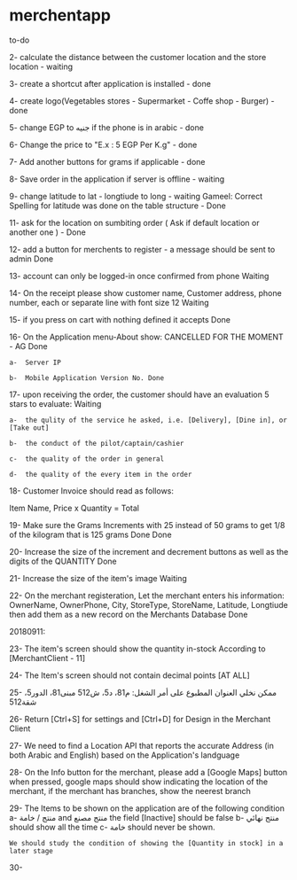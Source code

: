 # merchentapp

to-do

2- calculate the distance between the customer location and the store location - waiting

3- create a shortcut after application is installed - done

4- create logo(Vegetables stores - Supermarket - Coffe shop - Burger) - done

5- change EGP to جنيه if the phone is in arabic - done

6- Change the price to "E.x : 5 EGP Per K.g" - done

7- Add another buttons for grams if applicable - done

8- Save order in the application if server is offline - waiting

9- change latitude to lat - longtiude to long - waiting
  Gameel: Correct Spelling for latitude was done on the table structure - Done

11- ask for the location on sumbiting order ( Ask if default location or another one ) - Done

12- add a button for merchents to register - a message should be sent to admin Done

13- account can only be logged-in once confirmed from phone Waiting

14- On the receipt please show customer name, Customer address, phone number, each or separate line with font size 12 Waiting

15- if you press on cart with nothing defined it accepts Done

16- On the Application menu-About show:  CANCELLED FOR THE MOMENT - AG Done

    a-  Server IP
    
    b-  Mobile Application Version No. Done


17- upon receiving the order, the customer should have an evaluation 5 stars to evaluate: Waiting

    a-  the qulity of the service he asked, i.e. [Delivery], [Dine in], or [Take out]
    
    b-  the conduct of the pilot/captain/cashier
    
    c-  the quality of the order in general
    
    d-  the quality of the every item in the order
    
18- Customer Invoice should read as follows:
  
  Item Name, Price x Quantity = Total
  
  
19- Make sure the Grams Increments with 25 instead of 50 grams to get 1/8 of the kilogram that is 125 grams Done Done

20- Increase the size of the increment and decrement buttons as well as the digits of the QUANTITY Done

21- Increase the size of the item's image Waiting

22- On the merchant registeration, Let the merchant enters his information: OwnerName, OwnerPhone, City, StoreType, StoreName, Latitude, Longtiude then add them as a new record on the Merchants Database Done

20180911:

23- The item's screen should show the quantity in-stock According to [MerchantClient - 11]

24- The Item's screen should not contain decimal points [AT ALL]

25- ممكن نخلي العنوان المطبوع على أمر الشغل:
    م81، د5، ش512
    مبنى81، الدور5، شقة512
    
26- Return [Ctrl+S] for settings and [Ctrl+D] for Design in the Merchant Client

27- We need to find a Location API that reports the accurate Address (in both Arabic and English) based on the Application's landguage

28- On the Info button for the merchant, please add a [Google Maps] button when pressed, google maps should show indicating the location of the merchant, if the merchant has branches, show the neerest branch

29- The Items to be shown on the application are of the following condition
    a-  منتج / خامة  and منتج مصنع the field [Inactive] should be false
    b-  منتج نهائي should show all the time
    c-  خامة should never be shown.
    
    We should study the condition of showing the [Quantity in stock] in a later stage
    
30- 

